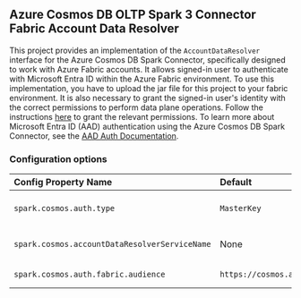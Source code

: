 ## Azure Cosmos DB OLTP Spark 3 Connector Fabric Account Data Resolver

This project provides an implementation of the `AccountDataResolver` interface for the Azure Cosmos DB Spark Connector, specifically designed to work with Azure Fabric accounts. 
It allows signed-in user to authenticate with Microsoft Entra ID within the Azure Fabric environment. To use this implementation, you have to upload the jar file for this project to your fabric environment. It is also necessary to grant the signed-in user's 
identity with the correct permissions to perform data plane operations. Follow the instructions [here](https://learn.microsoft.com/azure/cosmos-db/nosql/how-to-grant-data-plane-access?tabs=built-in-definition%2Ccsharp&pivots=azure-interface-cli) to grant the relevant permissions. 
To learn more about Microsoft Entra ID (AAD) authentication using the Azure Cosmos DB Spark Connector, see the 
[AAD Auth Documentation](https://github.com/Azure/azure-sdk-for-java/tree/main/sdk/cosmos/azure-cosmos-spark_3_2-12/docs/AAD-Auth.md).

### Configuration options

| Config Property Name                          | Default                               | Description                                                                                                                                                |
|:----------------------------------------------|:--------------------------------------|:-----------------------------------------------------------------------------------------------------------------------------------------------------------|
| `spark.cosmos.auth.type`                      | `MasterKey`                           | Set this value to `AccessToken` to enable AAD / Microsoft Entra ID authentication via access tokens from your custom `AccountDataResolver` implementation. |
| `spark.cosmos.accountDataResolverServiceName` | None                                  | Set this value to `com.azure.cosmos.spark.fabric.FabricAccountDataResolver` to use this implementation of the `AccountDataResolver`                        |
| `spark.cosmos.auth.fabric.audience`           | `https://cosmos.azure.com/.default`   | Set this value to change the audience used to obtain the Entra Id token.                                                                                   |
